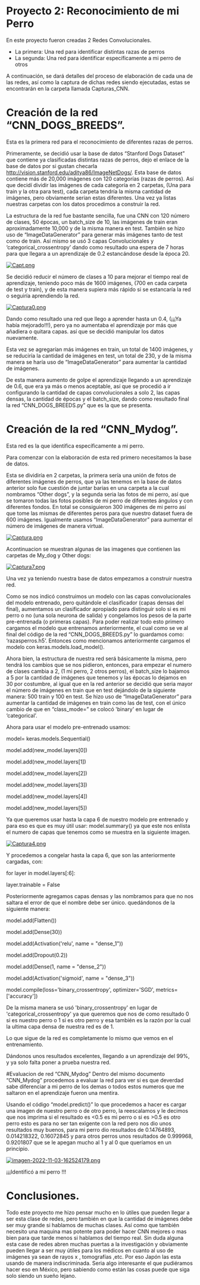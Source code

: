 # Proyecto 2: Reconocimiento de mi Perro
En este proyecto fueron creadas 2 Redes Convolucionales.

-	La primera: Una red para identificar distintas razas de perros 
-	La segunda: Una red para identificar específicamente a mi perro de otros

A continuación, se dará detalles del proceso de elaboración de cada una de las redes, así como la captura de dichas redes siendo ejecutadas, estas se encontrarán en la carpeta llamada Capturas_CNN.  
# Creación de la red “CNN_DOGS_BREEDS”.
Esta es la primera red para el reconocimiento de diferentes razas de perros.

Primeramente, se decidió usar la base de datos “Stanford Dogs Dataset” que contiene ya clasificadas distintas razas de perros, dejo el enlace de la base de datos por si gustan checarla http://vision.stanford.edu/aditya86/ImageNetDogs/. Esta base de datos contiene más de 20,000 imágenes con 120 categorías (razas de perros). Así que decidí dividir las imágenes de cada categoría en 2 carpetas, (Una para train y la otra para test), cada carpeta tendría la misma cantidad de imágenes, pero obviamente serian estas diferentes. Una vez ya listas nuestras carpetas con los datos procedimos a construir la red.

La estructura de la red fue bastante sencilla, fue una CNN con 120 número de clases, 50 épocas, un batch_size de 10, las imágenes de train eran aproximadamente 10,000 y de la misma manera en test. También se hizo uso de “ImageDataGenerator” para generar más imágenes tanto de test como de train. Así mismo se usó 3 capas Convolucionales y ‘categorical_crossentropy’ dando como resultado una espera de 7 horas para que llegara a un aprendizaje de 0.2 estancándose desde la época 20.


[![Capt.png](https://i.postimg.cc/RFQBB9Nb/Capt.png)](https://postimg.cc/dk1X2bR8)


Se decidió reducir el número de clases a 10 para mejorar el tiempo real de aprendizaje, teniendo poco más de 1600 imágenes, (700 en cada carpeta de test y train), y de esta manera supiera más rápido si se estancaría la red o seguiría aprendiendo la red.


[![Captura0.png](https://i.postimg.cc/SKc06q7N/Captura0.png)](https://postimg.cc/DWfYh9Mt)


Dando como resultado una red que llego a aprender hasta un 0.4, (¡¡¡Ya había mejorado!!!), pero ya no aumentaba el aprendizaje por más que añadiera o quitara capas. así que se decidió manipular los datos nuevamente. 

Esta vez se agregarían más imágenes en train, un total de 1400 imágenes, y se reduciría la cantidad de imágenes en test, un total de 230, y de la misma manera se haría uso de “ImageDataGenerator” para aumentar la cantidad de imágenes. 

De esta manera aumento de golpe el aprendizaje llegando a un aprendizaje de 0.6, que era ya más o menos aceptable, así que se procedió a ir configurando la cantidad de capas convolucionales a solo 2, las capas densas, la cantidad de épocas y el batch_size, dando como resultado final la red “CNN_DOGS_BREEDS.py” que es la que se presenta.

# Creación de la red “CNN_Mydog”.
Esta red es la que identifica específicamente a mi perro.

Para comenzar con la elaboración de esta red primero necesitamos la base de datos.

Esta se dividiría en 2 carpetas, la primera sería una unión de fotos de diferentes imágenes de perros, que ya las tenemos en la base de datos anterior solo fue cuestión de juntar barias en una carpeta a la cual nombramos “Other dogs”,  y la segunda seria las fotos de mi perro, así que se tomaron todas las fotos posibles de mi perro de diferentes ángulos y con diferentes fondos. En total se consiguieron 300 imágenes de mi perro así que tome las mismas de diferentes peros para que nuestro dataset fuera de 600 imágenes. Igualmente usamos “ImageDataGenerator” para aumentar el número de imágenes de manera virtual.


[![Captura.png](https://i.postimg.cc/ZK6DsjvV/Captura.png)](https://postimg.cc/nCckC4kD)


Acontinuacion se muestran algunas de las imagenes que contienen las carpetas de My_dog y Other dogs:


[![Captura7.png](https://i.postimg.cc/VsnRzvsN/Captura7.png)](https://postimg.cc/rzyWJ8r6)


Una vez ya teniendo nuestra base de datos empezamos a construir nuestra red.

Como se nos indicó construimos un modelo con las capas convolucionales del modelo entrenado, pero quitándole el clasificador (capas densas del final), aumentamos un clasificador apropiado para distinguir solo si es mi perro o no (una sola neurona de salida) y congelamos los pesos de la parte pre-entrenada (o primeras capas).
Para poder realizar todo esto primero cargamos el modelo que entrenamos anteriormente, el cual como se ve al final del código de la red “CNN_DOGS_BREEDS.py”  lo guardamos como: ‘razasperros.h5’. Entonces como mencionamos anteriormente cargamos el modelo con keras.models.load_model().

Ahora bien, la estructura de nuestra red será básicamente la misma, pero tendrá los cambios que se nos pidieron, entonces, para empezar el numero de clases cambia a 2, (1 mi perro, 2 otros perros), el batch_size lo bajamos a 5 por la cantidad de imágenes que tenemos y las épocas lo dejamos en 30 por costumbre, al igual que en la red anterior se decidió que seria mayor el número de imágenes en train que en test dejándolo de la siguiente manera: 500 train y 100 en test. Se hizo uso de “ImageDataGenerator” para aumentar la cantidad de imágenes en train como las de test, con el único cambio de que en “class_mode=” se colocó 'binary' en lugar de ‘categorical’.

Ahora para usar el modelo pre-entrenado usamos:
 
 
model= keras.models.Sequential() 

model.add(new_model.layers[0]) 

model.add(new_model.layers[1]) 

model.add(new_model.layers[2]) 

model.add(new_model.layers[3]) 

model.add(new_model.layers[4]) 

model.add(new_model.layers[5]) 


Ya que queremos usar hasta la capa 6 de nuestro modelo pre entrenado y para eso es que es muy útil usar: model.summary() ya que este nos enlista el numero de capas que tenemos como se muestra en la siguiente imagen.


[![Captura4.png](https://i.postimg.cc/cCF6dfrj/Captura4.png)](https://postimg.cc/8frTHJdB)


Y procedemos a congelar hasta la capa 6, que son las anteriormente cargadas, con:

for layer in model.layers[:6]: 

layer.trainable = False

Posteriormente agregamos capas densas y las nombramos para que no nos saltara el error de que el nombre debe ser único. quedándonos de la siguiente manera:

model.add(Flatten()) 

model.add(Dense(30)) 

model.add(Activation('relu', name = "dense_1")) 

model.add(Dropout(0.2)) 

model.add(Dense(1, name = "dense_2")) 

model.add(Activation('sigmoid', name = "dense_3")) 

model.compile(loss='binary_crossentropy', optimizer='SGD', metrics=['accuracy'])  
              
              
De la misma manera se usó 'binary_crossentropy' en lugar de 'categorical_crossentropy' ya que queremos que nos de como resultado 0 si es nuestro perro o 1 si es otro perro y esa también es la razón por la cual la ultima capa densa de nuestra red es de 1.

Lo que sigue de la red es completamente lo mismo que vemos en el entrenamiento.

Dándonos unos resultados excelentes, llegando a un aprendizaje del 99%, y ya solo falta poner a prueba nuestra red.

#Evaluacion de red “CNN_Mydog”
Dentro del mismo documento “CNN_Mydog” procedemos a evaluar la red para ver si es que deverdad sabe diferenciar a mi perro de los demas o todos estos numeros que me saltaron en el aprendizaje fueron una mentira.

Usando el código “model.predict()” lo que procedemos a hacer es cargar una imagen de nuestro perro o de otro perro, la reescalamos y le decimos que nos imprima si el resultado es  <0.5 es mi perro o si es >0.5 es otro perro esto es para no ser tan exigente con la red pero nos dio unos resultados muy buenos, para mi perro dio resultados de 0.14764893, 0.014218322, 0.16072845 y para otros perros unos resultados de  0.999968, 0.9201807 que se le apegan mucho al 1 y al 0 que queríamos en un principio.


[![imagen-2022-11-03-162524179.png](https://i.postimg.cc/SN8QYHWy/imagen-2022-11-03-162524179.png)](https://postimg.cc/VdfP3GGT)

¡¡¡Identificó a mi perro !!!
# Conclusiones.
Todo este proyecto me hizo pensar mucho en lo útiles que pueden llegar a ser esta clase de redes, pero también en que la cantidad de imágenes debe ser muy grande si hablamos de muchas clases. Así como que también necesito una maquina mas potente para poder hacer CNN mejores o mas bien para que tarde menos si hablamos del tiempo real. Sin duda alguna esta case de redes abren muchas puertas a la investigación y obviamente pueden llegar a ser muy útiles para los médicos en cuanto al uso de imágenes ya sean de rayos x , tomografías ,etc. Por eso Japón las esta usando de manera indiscriminada. Seria algo interesante el que pudiéramos hacer eso en México, pero sabiendo como están las cosas puede que siga solo siendo un sueño lejano.




